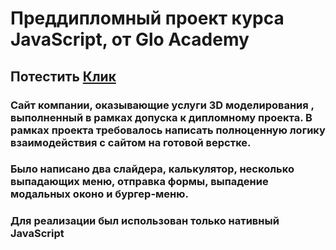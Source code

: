 # Преддипломный проект курса JavaScript, от Glo Academy
## Потестить [Клик](https://mediocrity.ru/telo)
### Сайт компании, оказывающие услуги 3D моделирования , выполненный в рамках допуска к дипломному проекта. В рамках проекта требовалось написать полноценную логику взаимодействия с сайтом на готовой верстке. 
### Было написано два слайдера, калькулятор, несколько выпадающих меню, отправка формы, выпадение модальных оконо и бургер-меню. 
### Для реализации был использован только нативный JavaScript
